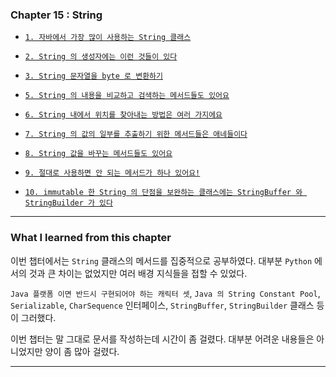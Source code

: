 
### Chapter 15 : String

- [`1. 자바에서 가장 많이 사용하는 String 클래스`](https://velog.io/@jbw9964/GOJ-CH-15.1-15.3)
- [`2. String 의 생성자에는 이런 것들이 있다`](https://velog.io/@jbw9964/GOJ-CH-15.1-15.3)
- [`3. String 문자열을 byte 로 변환하기`](https://velog.io/@jbw9964/GOJ-CH-15.1-15.3)

- [`5. String 의 내용을 비교하고 검색하는 메서드들도 있어요`](https://velog.io/@jbw9964/GOJ-CH-15.5-15.6)
- [`6. String 내에서 위치를 찾아내는 방법은 여러 가지에요`](https://velog.io/@jbw9964/GOJ-CH-15.5-15.6)

- [`7. String 의 값의 일부를 추출하기 위한 메서드들은 애네들이다`](https://velog.io/@jbw9964/GOJ-CH-15.7-15.10)
- [`8. String 값을 바꾸는 메서드들도 있어요`](https://velog.io/@jbw9964/GOJ-CH-15.7-15.10)
- [`9. 절대로 사용하면 안 되는 메서드가 하나 있어요!`](https://velog.io/@jbw9964/GOJ-CH-15.7-15.10)
- [`10. immutable 한 String 의 단점을 보완하는 클래스에는 StringBuffer 와 StringBuilder 가 있다`](https://velog.io/@jbw9964/GOJ-CH-15.7-15.10)

---

### What I learned from this chapter

이번 챕터에서는 `String` 클래스의 메서드를 집중적으로 공부하였다. 대부분 `Python` 에서의 것과 큰 차이는 없었지만 여러 배경 지식들을 접할 수 있었다.

`Java 플랫폼 이면 반드시 구현되어야 하는 캐릭터 셋`, `Java 의 String Constant Pool`, `Serializable`, `CharSequence` 인터페이스, `StringBuffer`, `StringBuilder` 클래스 등이 그러했다.

이번 챕터는 말 그대로 문서를 작성하는데 시간이 좀 걸렸다. 대부분 어려운 내용들은 아니었지만 양이 좀 많아 걸렸다.

---
